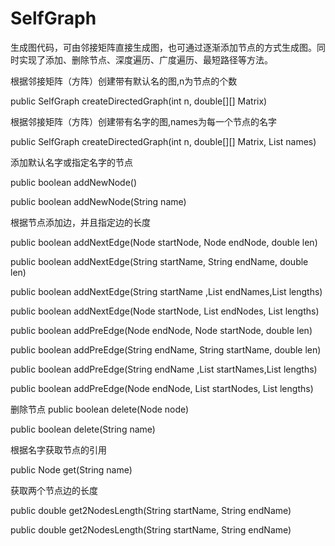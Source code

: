 # SelfGraph
生成图代码，可由邻接矩阵直接生成图，也可通过逐渐添加节点的方式生成图。同时实现了添加、删除节点、深度遍历、广度遍历、最短路径等方法。

根据邻接矩阵（方阵）创建带有默认名的图,n为节点的个数

public SelfGraph createDirectedGraph(int n, double[][] Matrix)

根据邻接矩阵（方阵）创建带有名字的图,names为每一个节点的名字

public SelfGraph createDirectedGraph(int n, double[][] Matrix, List<String> names)

添加默认名字或指定名字的节点
  
public boolean addNewNode()
  
public boolean addNewNode(String name)
  
根据节点添加边，并且指定边的长度
  
public boolean addNextEdge(Node startNode, Node endNode, double len)
  
public boolean addNextEdge(String startName, String endName, double len)
  
public boolean addNextEdge(String startName ,List<String> endNames,List<Double> lengths)
  
public boolean addNextEdge(Node startNode, List<Node> endNodes, List<Double> lengths)
  
public boolean addPreEdge(Node endNode, Node startNode, double len)
  
public boolean addPreEdge(String endName, String startName, double len)
  
public boolean addPreEdge(String endName ,List<String> startNames,List<Double> lengths)
  
public boolean addPreEdge(Node endNode, List<Node> startNodes, List<Double> lengths)

删除节点
public boolean delete(Node node)
  
public boolean delete(String name)

根据名字获取节点的引用
  
public Node get(String name)

获取两个节点边的长度
  
public double get2NodesLength(String startName, String endName)
  
public double get2NodesLength(String startName, String endName)
